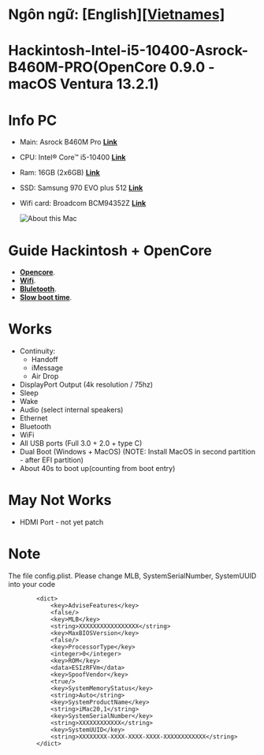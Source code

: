 
# Ngôn ngữ: [English][[Vietnames]](README_VN.md)
# Hackintosh-Intel-i5-10400-Asrock-B460M-PRO(OpenCore 0.9.0 - macOS Ventura 13.2.1)

# Info PC

- Main: Asrock B460M Pro **[Link](https://www.anphatpc.com.vn/mainboard-asrock-b460m-pro4.html)**
- CPU: Intel® Core™ i5-10400 **[Link](https://www.anphatpc.com.vn/cpu-intel-core-i5-10400-12m-cache-2.90-ghz-up-to-4.30-ghz-6c12t-socket-1200-comet-lake-s_id32925.html)**
- Ram: 16GB (2x6GB) **[Link](https://www.anphatpc.com.vn/ram-kingston-hyperx-fury-8gb-1x8gb-ddr4-bus-2666mhz-black.html)**
- SSD: Samsung 970 EVO plus 512 **[Link](https://memoryzone.com.vn/ssd-samsung-970-evo-plus-pcie-nvme-v-nand-m-2-2280-500gb-mz-v7s500bw)**
- Wifi card: Broadcom BCM94352Z **[Link](https://shopee.vn/Card-WiFi-DW1560-(BCM94352Z)-cho-laptop-c%C3%B3-ch%C3%A2n-m2-ngff-i.74031021.7255189037)**

    ![About this Mac](/[Images/Screen_SystemInformation.png)

# Guide Hackintosh + OpenCore
- **[Opencore](https://dortania.github.io/OpenCore-Desktop-Guide)**.
- **[Wifi](https://elitemacx86.com/threads/how-to-enable-intel-wifi-on-macos-clover-opencore.604/)**.
- **[Bluletooth](https://elitemacx86.com/threads/how-to-enable-broadcom-bluetooth-on-macos.607/)**.
- **[Slow boot time](https://github.com/dortania/bugtracker/issues/192)**.

# Works
- Continuity:
    - Handoff
    - iMessage
    - Air Drop
- DisplayPort Output (4k resolution / 75hz)
- Sleep
- Wake
- Audio (select internal speakers)
- Ethernet
- Bluetooth
- WiFi
- All USB ports (Full 3.0 + 2.0 + type C)
- Dual Boot (Windows + MacOS) (NOTE: Install MacOS in second partition - after EFI partition)
- About 40s to boot up(counting from boot entry)

# May Not Works
- HDMI Port - not yet patch

# Note
The file config.plist. Please change MLB, SystemSerialNumber, SystemUUID into your code

```
		<dict>
			<key>AdviseFeatures</key>
			<false/>
			<key>MLB</key>
			<string>XXXXXXXXXXXXXXXXX</string>
			<key>MaxBIOSVersion</key>
			<false/>
			<key>ProcessorType</key>
			<integer>0</integer>
			<key>ROM</key>
			<data>ESIzRFVm</data>
			<key>SpoofVendor</key>
			<true/>
			<key>SystemMemoryStatus</key>
			<string>Auto</string>
			<key>SystemProductName</key>
			<string>iMac20,1</string>
			<key>SystemSerialNumber</key>
			<string>XXXXXXXXXXXX</string>
			<key>SystemUUID</key>
			<string>XXXXXXXX-XXXX-XXXX-XXXX-XXXXXXXXXXXX</string>
		</dict>
```

